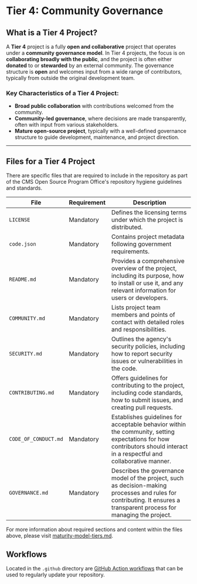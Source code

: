 # Tier 4: Community Governance

## What is a Tier 4 Project?

A **Tier 4** project is a fully **open and collaborative** project that operates under a **community governance model**. In Tier 4 projects, the focus is on **collaborating broadly with the public**, and the project is often either **donated** to or **stewarded** by an external community. The governance structure is **open** and welcomes input from a wide range of contributors, typically from outside the original development team.

### Key Characteristics of a Tier 4 Project:

- **Broad public collaboration** with contributions welcomed from the community.
- **Community-led governance**, where decisions are made transparently, often with input from various stakeholders.
- **Mature open-source project**, typically with a well-defined governance structure to guide development, maintenance, and project direction.

---

## Files for a Tier 4 Project

There are specific files that are required to include in the repository as part of the CMS Open Source Program Office's repository hygiene guidelines and standards.

| **File**                  | **Requirement** | **Description**                                                                                                                                                          |
| ------------------------- | --------------- | ------------------------------------------------------------------------------------------------------------------------------------------------------------------------ |
| `LICENSE`                 | Mandatory       | Defines the licensing terms under which the project is distributed.                                                                                                      |
| `code.json`               | Mandatory       | Contains project metadata following government requirements. |
| `README.md`               | Mandatory       | Provides a comprehensive overview of the project, including its purpose, how to install or use it, and any relevant information for users or developers.                 |
| `COMMUNITY.md`            | Mandatory       | Lists project team members and points of contact with detailed roles and responsibilities. |
| `SECURITY.md`             | Mandatory       | Outlines the agency's security policies, including how to report security issues or vulnerabilities in the code.                                                         |
| `CONTRIBUTING.md`         | Mandatory       | Offers guidelines for contributing to the project, including code standards, how to submit issues, and creating pull requests.                                           |
| `CODE_OF_CONDUCT.md`      | Mandatory       | Establishes guidelines for acceptable behavior within the community, setting expectations for how contributors should interact in a respectful and collaborative manner. |
| `GOVERNANCE.md`           | Mandatory       | Describes the governance model of the project, such as decision-making processes and rules for contributing. It ensures a transparent process for managing the project.  |

For more information about required sections and content within the files above, please visit [maturity-model-tiers.md](https://github.com/DSACMS/repo-scaffolder/blob/main/maturity-model-tiers.md).

## Workflows

Located in the `.github` directory are [GitHub Action workflows](../docs/.github-directory.md) that can be used to regularly update your repository.